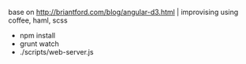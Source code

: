 base on http://briantford.com/blog/angular-d3.html | improvising using coffee, haml, scss

* npm install
* grunt watch
* ./scripts/web-server.js